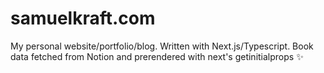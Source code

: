 # samuelkraft.com

My personal website/portfolio/blog. Written with Next.js/Typescript. Book data fetched from Notion and prerendered with next's getinitialprops ✨
